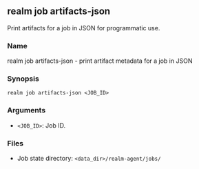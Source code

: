 ## realm job artifacts-json

Print artifacts for a job in JSON for programmatic use.

### Name

realm job artifacts-json - print artifact metadata for a job in JSON

### Synopsis

```
realm job artifacts-json <JOB_ID>
```

### Arguments

- `<JOB_ID>`: Job ID.

### Files

- Job state directory: `<data_dir>/realm-agent/jobs/`


